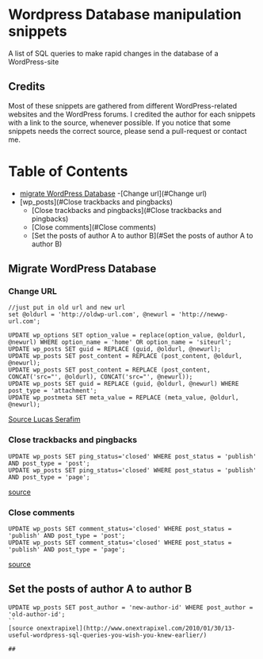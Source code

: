 # Wordpress Database manipulation snippets

A list of SQL queries to make rapid changes in the database of a  WordPress-site

## Credits

Most of these snippets are gathered from different WordPress-related websites and the WordPress forums. I credited the author for each snippets with a link to the source, whenever possible. If you notice that some snippets needs the correct source, please send a pull-request or contact me.

# Table of Contents
- [migrate WordPress Database]()
    -[Change url](#Change url)   
- [wp_posts](#Close trackbacks and pingbacks)
    - [Close trackbacks and pingbacks](#Close trackbacks and pingbacks)
    - [Close comments](#Close comments)
    - [Set the posts of author A to author B](#Set the posts of author A to author B)

## Migrate WordPress Database
### Change URL
```
//just put in old url and new url
set @oldurl = 'http://oldwp-url.com', @newurl = 'http://newwp-url.com';

UPDATE wp_options SET option_value = replace(option_value, @oldurl, @newurl) WHERE option_name = 'home' OR option_name = 'siteurl';
UPDATE wp_posts SET guid = REPLACE (guid, @oldurl, @newurl);
UPDATE wp_posts SET post_content = REPLACE (post_content, @oldurl, @newurl);
UPDATE wp_posts SET post_content = REPLACE (post_content, CONCAT('src="', @oldurl), CONCAT('src="', @newurl));
UPDATE wp_posts SET guid = REPLACE (guid, @oldurl, @newurl) WHERE post_type = 'attachment';
UPDATE wp_postmeta SET meta_value = REPLACE (meta_value, @oldurl, @newurl);
```
[Source Lucas Serafim](http://www.onextrapixel.com/2010/01/30/13-useful-wordpress-sql-queries-you-wish-you-knew-earlier/#comment-826362117)

### Close trackbacks and pingbacks

```
UPDATE wp_posts SET ping_status='closed' WHERE post_status = 'publish' AND post_type = 'post';
UPDATE wp_posts SET ping_status='closed' WHERE post_status = 'publish' AND post_type = 'page';
```
[source](https://wordpress.org/support/topic/globally-disable-pingback-and-trackback)

### Close comments
```
UPDATE wp_posts SET comment_status='closed' WHERE post_status = 'publish' AND post_type = 'post';
UPDATE wp_posts SET comment_status='closed' WHERE post_status = 'publish' AND post_type = 'page';
```
[source](https://wordpress.org/support/topic/globally-disable-pingback-and-trackback)

## Set the posts of author A to author B

```
UPDATE wp_posts SET post_author = 'new-author-id' WHERE post_author = 'old-author-id';
``
[source onextrapixel](http://www.onextrapixel.com/2010/01/30/13-useful-wordpress-sql-queries-you-wish-you-knew-earlier/)

## 

